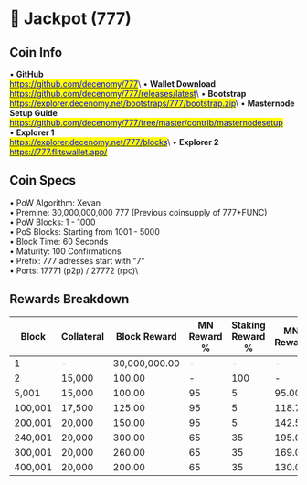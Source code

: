 # 🔸 Jackpot (777)

## Coin Info

• **GitHub**\
[<mark style="color:blue;">https://github.com/decenomy/777</mark>](https://github.com/decenomy/777)<mark style="color:blue;"></mark>\ <mark style="color:blue;"></mark>• **Wallet Download**\
[<mark style="color:blue;">https://github.com/decenomy/777/releases/latest</mark>](https://github.com/decenomy/777/releases/latest)<mark style="color:blue;"></mark>\ <mark style="color:blue;"></mark>• **Bootstrap**\
[<mark style="color:blue;">https://explorer.decenomy.net/bootstraps/777/bootstrap.zip</mark>](https://explorer.decenomy.net/bootstraps/777/bootstrap.zip)<mark style="color:blue;"></mark>\ <mark style="color:blue;"></mark>• **Masternode Setup Guide**\
[<mark style="color:blue;">https://github.com/decenomy/777/tree/master/contrib/masternodesetup</mark>](https://github.com/decenomy/777/tree/master/contrib/masternodesetup)\
• **Explorer 1** \
[<mark style="color:blue;">https://explorer.decenomy.net/777/blocks</mark>](https://explorer.decenomy.net/777/blocks)<mark style="color:blue;"></mark>\ <mark style="color:blue;"></mark>• **Explorer 2**\
[<mark style="color:blue;">https://777.flitswallet.app/</mark>](https://777.flitswallet.app/)<mark style="color:blue;"></mark>

## Coin Specs

• PoW Algorithm: Xevan\
• Premine: 30,000,000,000 777 (Previous coinsupply of 777+FUNC)\
• PoW Blocks: 1 - 1000\
• PoS Blocks: Starting from 1001 - 5000\
• Block Time: 60 Seconds\
• Maturity: 100 Confirmations\
• Prefix: 777 adresses start with "7"\
• Ports: 17771 (p2p) / 27772 (rpc)\


## Rewards Breakdown

| Block   | Collateral | Block Reward  | MN Reward % | Staking Reward % | MN Reward | Staker Reward |
| ------- | ---------- | ------------- | ----------- | ---------------- | --------- | ------------- |
| 1       | -          | 30,000,000.00 | -           | -                | -         | -             |
| 2       | 15,000     | 100.00        | -           | 100              | -         | 100.00        |
| 5,001   | 15,000     | 100.00        | 95          | 5                | 95.00     | 5.00          |
| 100,001 | 17,500     | 125.00        | 95          | 5                | 118.75    | 6.25          |
| 200,001 | 20,000     | 150.00        | 95          | 5                | 142.50    | 7.50          |
| 240,001 | 20,000     | 300.00        | 65          | 35               | 195.00    | 105.00        |
| 300,001 | 20,000     | 260.00        | 65          | 35               | 169.00    | 91.00         |
| 400,001 | 20,000     | 200.00        | 65          | 35               | 130.00    | 70.00         |
